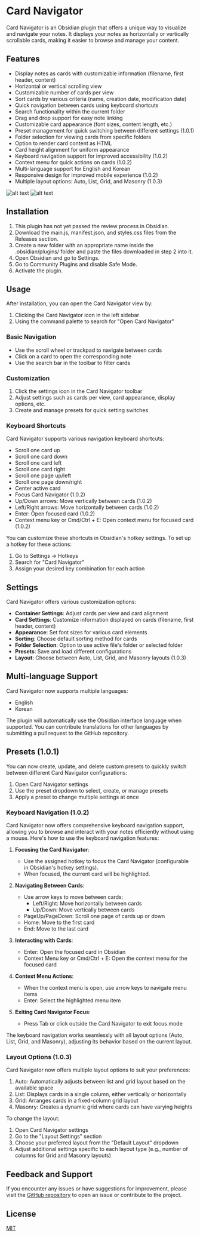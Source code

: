 # Card Navigator

Card Navigator is an Obsidian plugin that offers a unique way to visualize and navigate your notes. It displays your notes as horizontally or vertically scrollable cards, making it easier to browse and manage your content.

## Features

- Display notes as cards with customizable information (filename, first header, content)
- Horizontal or vertical scrolling view
- Customizable number of cards per view
- Sort cards by various criteria (name, creation date, modification date)
- Quick navigation between cards using keyboard shortcuts
- Search functionality within the current folder
- Drag and drop support for easy note linking
- Customizable card appearance (font sizes, content length, etc.)
- Preset management for quick switching between different settings (1.0.1)
- Folder selection for viewing cards from specific folders
- Option to render card content as HTML
- Card height alignment for uniform appearance
- Keyboard navigation support for improved accessibility (1.0.2)
- Context menu for quick actions on cards (1.0.2)
- Multi-language support for English and Korean
- Responsive design for improved mobile experience (1.0.2)
- Multiple layout options: Auto, List, Grid, and Masonry (1.0.3)

![alt text](<src/screenshots/Keyboard Navigating.gif>)
![alt text](<src/screenshots/Editing Note.gif>)

## Installation

1. This plugin has not yet passed the review process in Obsidian.
2. Download the main.js, manifest.json, and styles.css files from the Releases section.
3. Create a new folder with an appropriate name inside the .obsidian/plugins/ folder and paste the files downloaded in step 2 into it.
4. Open Obsidian and go to Settings.
5. Go to Community Plugins and disable Safe Mode.
6. Activate the plugin.

## Usage

After installation, you can open the Card Navigator view by:

1. Clicking the Card Navigator icon in the left sidebar
2. Using the command palette to search for "Open Card Navigator"

### Basic Navigation

- Use the scroll wheel or trackpad to navigate between cards
- Click on a card to open the corresponding note
- Use the search bar in the toolbar to filter cards

### Customization

1. Click the settings icon in the Card Navigator toolbar
2. Adjust settings such as cards per view, card appearance, display options, etc.
3. Create and manage presets for quick setting switches

### Keyboard Shortcuts

Card Navigator supports various navigation keyboard shortcuts:

- Scroll one card up
- Scroll one card down
- Scroll one card left
- Scroll one card right
- Scroll one page up/left
- Scroll one page down/right
- Center active card
- Focus Card Navigator (1.0.2)
- Up/Down arrows: Move vertically between cards (1.0.2)
- Left/Right arrows: Move horizontally between cards (1.0.2)
- Enter: Open focused card (1.0.2)
- Context menu key or Cmd/Ctrl + E: Open context menu for focused card (1.0.2)

You can customize these shortcuts in Obsidian's hotkey settings. To set up a hotkey for these actions:

1. Go to Settings → Hotkeys
2. Search for "Card Navigator"
3. Assign your desired key combination for each action

## Settings

Card Navigator offers various customization options:

- **Container Settings**: Adjust cards per view and card alignment
- **Card Settings**: Customize information displayed on cards (filename, first header, content)
- **Appearance**: Set font sizes for various card elements
- **Sorting**: Choose default sorting method for cards
- **Folder Selection**: Option to use active file's folder or selected folder
- **Presets**: Save and load different configurations
- **Layout**: Choose between Auto, List, Grid, and Masonry layouts (1.0.3)

## Multi-language Support

Card Navigator now supports multiple languages:

- English
- Korean

The plugin will automatically use the Obsidian interface language when supported. You can contribute translations for other languages by submitting a pull request to the GitHub repository.

## Presets (1.0.1)

You can now create, update, and delete custom presets to quickly switch between different Card Navigator configurations:

1. Open Card Navigator settings
2. Use the preset dropdown to select, create, or manage presets
3. Apply a preset to change multiple settings at once

### Keyboard Navigation (1.0.2)

Card Navigator now offers comprehensive keyboard navigation support, allowing you to browse and interact with your notes efficiently without using a mouse. Here's how to use the keyboard navigation features:

1. **Focusing the Card Navigator**:
   - Use the assigned hotkey to focus the Card Navigator (configurable in Obsidian's hotkey settings).
   - When focused, the current card will be highlighted.

2. **Navigating Between Cards**:
   - Use arrow keys to move between cards:
     - Left/Right: Move horizontally between cards
     - Up/Down: Move vertically between cards
   - PageUp/PageDown: Scroll one page of cards up or down
   - Home: Move to the first card
   - End: Move to the last card

3. **Interacting with Cards**:
   - Enter: Open the focused card in Obsidian
   - Context Menu key or Cmd/Ctrl + E: Open the context menu for the focused card

4. **Context Menu Actions**:
   - When the context menu is open, use arrow keys to navigate menu items
   - Enter: Select the highlighted menu item

5. **Exiting Card Navigator Focus**:
   - Press Tab or click outside the Card Navigator to exit focus mode

The keyboard navigation works seamlessly with all layout options (Auto, List, Grid, and Masonry), adjusting its behavior based on the current layout.

### Layout Options (1.0.3)

Card Navigator now offers multiple layout options to suit your preferences:

1. Auto: Automatically adjusts between list and grid layout based on the available space
2. List: Displays cards in a single column, either vertically or horizontally
3. Grid: Arranges cards in a fixed-column grid layout
4. Masonry: Creates a dynamic grid where cards can have varying heights

To change the layout:

1. Open Card Navigator settings
2. Go to the "Layout Settings" section
3. Choose your preferred layout from the "Default Layout" dropdown
4. Adjust additional settings specific to each layout type (e.g., number of columns for Grid and Masonry layouts)

## Feedback and Support

If you encounter any issues or have suggestions for improvement, please visit the [GitHub repository](https://github.com/wakeyi-git/obsidian-card-navigator-plugin) to open an issue or contribute to the project.

## License

[MIT](LICENSE)
